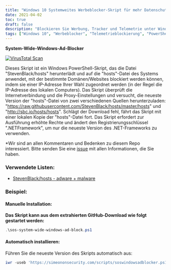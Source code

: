 ```yaml
---
title: "Windows 10 Systemweites Werbeblocker-Skript für mehr Datenschutz und Sicherheit"
date: 2021-04-02
toc: true
draft: false
description: "Blockieren Sie Werbung, Tracker und Telemetrie unter Windows 10 mit diesem leistungsstarken PowerShell-Skript, das die Hosts-Datei und die Windows-Firewall zum systemweiten Blockieren von Werbung nutzt."
tags: ["Windows 10", "Werbeblocker", "Telemetrieblockierung", "PowerShell-Skript", "systemweiter Werbeblocker", "Datenschutz", "Sicherheit", "EasyList", "Einfacher Datenschutz", "NoCoin Filter List", "AdGuard DNS-Filter", "YoYo-Listen", "Peter Lowes Ad-Tracking-Malware-Server", "Windows Firewall", "Domänenlisten", "Windows-Tracker blockieren", "Block-Tracker", "Anzeigen blockieren", "Blockverfolgung"]
---
```


**System-Wide-Windows-Ad-Blocker**

[![VirusTotal Scan](https://github.com/simeononsecurity/System-Wide-Windows-Ad-Blocker/actions/workflows/virustotal.yml/badge.svg)](https://github.com/simeononsecurity/System-Wide-Windows-Ad-Blocker/actions/workflows/virustotal.yml)

Dieses Skript ist ein Windows PowerShell-Skript, das die Datei "StevenBlack/hosts" herunterlädt und auf die "hosts"-Datei des Systems anwendet, mit der bestimmte Domänen/Websites blockiert werden können, indem sie einer IP-Adresse Ihrer Wahl zugeordnet werden (in der Regel die IP-Adresse des lokalen Computers). Das Skript überprüft die Internetverbindung und die Proxy-Einstellungen und versucht, die neueste Version der "hosts"-Datei von zwei verschiedenen Quellen herunterzuladen: "https://raw.githubusercontent.com/StevenBlack/hosts/master/hosts" und "http://sbc.io/hosts/hosts". Schlägt der Download fehl, fährt das Skript mit einer lokalen Kopie der "hosts"-Datei fort. Das Skript erfordert zur Ausführung erhöhte Rechte und ändert den Registrierungsschlüssel ".NETFramework", um nur die neueste Version des .NET-Frameworks zu verwenden.

*Wir sind an allen Kommentaren und Bedenken zu diesem Repo interessiert. Bitte senden Sie eine [issue](https://github.com/simeononsecurity/System-Wide-Windows-Ad-Blocker/issues) mit allen Informationen, die Sie haben.

### Verwendete Listen:
- [StevenBlack/hosts - adware + malware](https://github.com/StevenBlack/hosts)

### Beispiel:
#### Manuelle Installation:
**Das Skript kann aus dem extrahierten GitHub-Download wie folgt gestartet werden:**
```powershell
.\sos-system-wide-windows-ad-block.ps1
```
#### Automatisch installieren:
Führen Sie die neueste Version des Skripts automatisch aus:
```powershell
iwr -useb 'https://simeononsecurity.com/scripts/soswindowsadblocker.ps1' | iex
```

